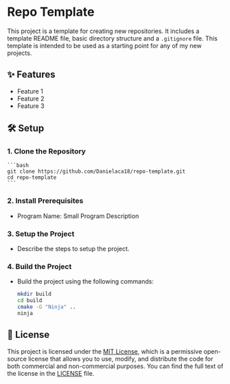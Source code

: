 # Repo Template

This project is a template for creating new repositories. It includes a template README file, basic directory structure and a `.gitignore` file. This template is intended to be used as a starting point for any of my new projects.

## ✨ Features
- Feature 1
- Feature 2
- Feature 3

## 🛠️ Setup

### 1. Clone the Repository

    ```bash
    git clone https://github.com/Danielaca18/repo-template.git
    cd repo-template
    ```
### 2. Install Prerequisites
- Program Name: Small Program Description 

### 3. Setup the Project
- Describe the steps to setup the project.

### 4. Build the Project
- Build the project using the following commands:
    ```bash
    mkdir build
    cd build
    cmake -G "Ninja" ..
    ninja
    ```

## 💼 License
This project is licensed under the [MIT License](LICENSE), which is a permissive open-source license that allows you to use, modify, and distribute the code for both commercial and non-commercial purposes. You can find the full text of the license in the [LICENSE](LICENSE) file.